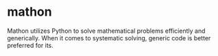 # mathon
Mathon utilizes Python to solve mathematical problems efficiently and generically. When it comes to systematic solving, generic code is better preferred for its.

